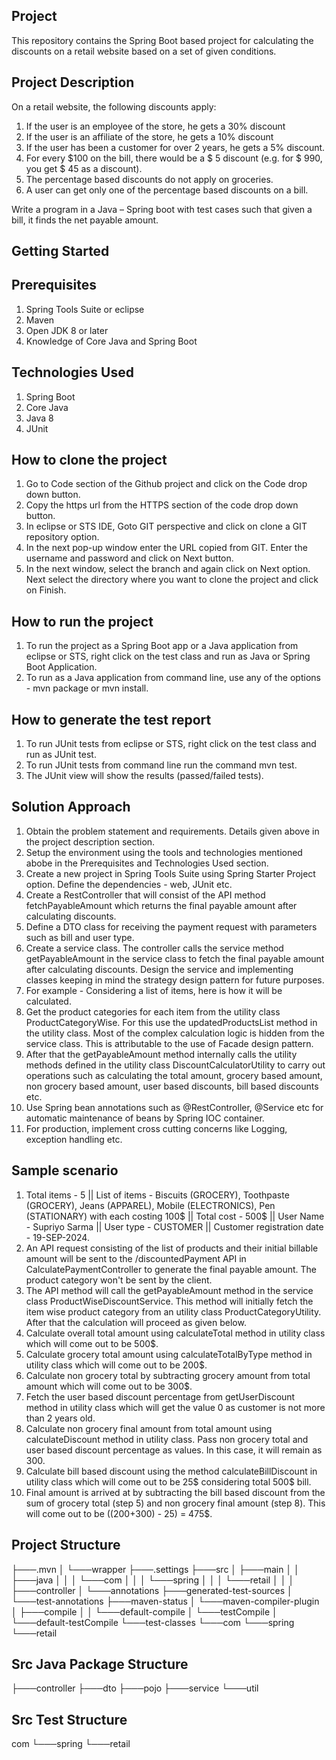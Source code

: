 **Project**
-------------

This repository contains the Spring Boot based project for calculating the discounts on a retail website based on a set of given conditions.

**Project Description**
-----------------------

On a retail website, the following discounts apply:
1.	If the user is an employee of the store, he gets a 30% discount
2.	If the user is an affiliate of the store, he gets a 10% discount
3.	If the user has been a customer for over 2 years, he gets a 5% discount.
4.	For every $100 on the bill, there would be a $ 5 discount (e.g. for $ 990, you get $ 45 as a discount).
5.	The percentage based discounts do not apply on groceries.
6.	A user can get only one of the percentage based discounts on a bill.

Write a program in a Java – Spring boot with test cases such that given a bill, it finds the net payable amount.

**Getting Started**
--------------------

**Prerequisites**
-------------------

1) Spring Tools Suite or eclipse
2) Maven
3) Open JDK 8 or later
4) Knowledge of Core Java and Spring Boot

**Technologies Used**
---------------------

1) Spring Boot
2) Core Java
3) Java 8
4) JUnit

**How to clone the project**
---------------------------

1) Go to Code section of the Github project and click on the Code drop down button.
2) Copy the https url from the HTTPS section of the code drop down button.
3) In eclipse or STS IDE, Goto GIT perspective and click on clone a GIT repository option.
4) In the next pop-up window enter the URL copied from GIT. Enter the username and password and click on Next button.
5) In the next window, select the branch and again click on Next option. Next select the directory where you want to clone the project and click on Finish.

**How to run the project**
---------------------------

1) To run the project as a Spring Boot app or a Java application from eclipse or STS, right click on the test class and run as Java or Spring Boot Application.
2) To run as a Java application from command line, use any of the options - mvn package or mvn install.

**How to generate the test report**
------------------------------------

1) To run JUnit tests from eclipse or STS, right click on the test class and run as JUnit test.
2) To run JUnit tests from command line run the command mvn test.
3) The JUnit view will show the results (passed/failed tests).

**Solution Approach**
---------------------

1) Obtain the problem statement and requirements. Details given above in the project description section.
2) Setup the environment using the tools and technologies mentioned abobe in the Prerequisites and Technologies Used section.
3) Create a new project in Spring Tools Suite using Spring Starter Project option. Define the dependencies - web, JUnit etc.
4) Create a RestController that will consist of the API method fetchPayableAmount which returns the final payable amount after calculating discounts.
5) Define a DTO class for receiving the payment request with parameters such as bill and user type.
6) Create a service class. The controller calls the service method getPayableAmount in the service class to fetch the final payable amount after calculating discounts. Design the service and implementing classes keeping in mind the strategy design pattern for future purposes.
7) For example - Considering a list of items, here is how it will be calculated.
8) Get the product categories for each item from the utility class ProductCategoryWise. For this use the updatedProductsList method in the utility class. Most of the complex calculation logic is hidden from the service class. This is attributable to the use of Facade design pattern.
9) After that the getPayableAmount method internally calls the utility methods defined in the utility class DiscountCalculatorUtility to carry out operations such as calculating the total amount, grocery based amount, non grocery based amount, user based discounts, bill based discounts etc.
10) Use Spring bean annotations such as @RestController, @Service etc for automatic maintenance of beans by Spring IOC container.
11) For production, implement cross cutting concerns like Logging, exception handling etc.

**Sample scenario**
----------------------

1)  Total items - 5 || List of items - Biscuits (GROCERY), Toothpaste (GROCERY), Jeans (APPAREL), Mobile (ELECTRONICS), Pen (STATIONARY) with each costing 100$ || Total cost - 500$ || User Name - Supriyo Sarma || User type - CUSTOMER || Customer registration date - 19-SEP-2024.
2) An API request consisting of the list of products and their initial billable amount will be sent to the /discountedPayment API in CalculatePaymentController to generate the final payable amount. The product category won't be sent by the client.
3) The API method will call the getPayableAmount method in the service class ProductWiseDiscountService. This method will initially fetch the item wise product category from an utility class ProductCategoryUtility. After that the calculation will proceed as given below.
4) Calculate overall total amount using calculateTotal method in utility class which will come out to be 500$.
5) Calculate grocery total amount using calculateTotalByType method in utility class which will come out to be 200$.
6) Calculate non grocery total by subtracting grocery amount from total amount which will come out to be 300$.
7) Fetch the user based discount percentage from getUserDiscount method in utility class which will get the value 0 as customer is not more than 2 years old.
8) Calculate non grocery final amount from total amount using calculateDiscount method in utility class. Pass non grocery total and user based discount percentage as values. In this case, it will remain as 300.
9) Calculate bill based discount using the method calculateBillDiscount in utility class which will come out to be 25$ considering total 500$ bill.
10) Final amount is arrived at by subtracting the bill based discount from the sum of grocery total (step 5) and non grocery final amount (step 8). This will come out to be ((200+300) - 25) = 475$.
 

**Project Structure**
----------------------

├───.mvn
│   └───wrapper
├───.settings
├───src
│   ├───main
│   │   ├───java
│   │   │   └───com
│   │   │       └───spring
│   │   │           └───retail
│   │   │               ├───controller
    │   └───annotations
    ├───generated-test-sources
    │   └───test-annotations
    ├───maven-status
    │   └───maven-compiler-plugin
    │       ├───compile
    │       │   └───default-compile
    │       └───testCompile
    │           └───default-testCompile
    └───test-classes
        └───com
            └───spring
                └───retail
                
**Src Java Package Structure**
------------------------------

├───controller
├───dto
├───pojo
├───service
└───util

**Src Test Structure**
------------------------------

com
   └───spring
        └───retail
